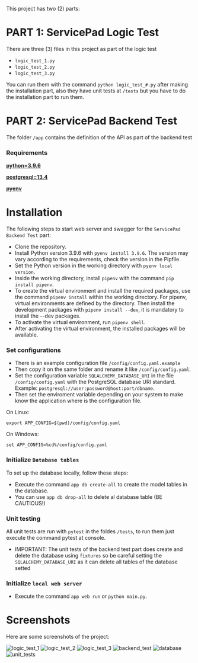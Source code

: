 ﻿This project has two (2) parts:

# PART 1: ServicePad Logic Test

There are three (3) files in this project as part of the logic test

* `logic_test_1.py`
* `logic_test_2.py`
* `logic_test_3.py`

You can run them with the command `python logic_test_#.py` after making the installation part, also they have unit tests at `/tests` but you have to do the installation part to run them.

# PART 2: ServicePad Backend Test

The folder `/app` contains the definition of the API as part of the backend test

### Requirements

**[python=3.9.6](https://www.python.org/downloads/)**

**[postgresql=13.4](https://www.postgresql.org/download/)**

**[pyenv](https://github.com/pyenv/pyenv#installation)**

# Installation

The following steps to start web server and swagger for the `ServicePad Backend Test` part:

* Clone the repository.
* Install Python version 3.9.6 with `pyenv install 3.9.6`. The version may vary according to the requirements, check the version in the Pipfile.
* Set the Python version in the working directory with `pyenv local version`.
* Inside the working directory, install `pipenv` with the command `pip install pipenv`.
* To create the virtual environment and install the required packages, use the command `pipenv install` within the working directory. For pipenv, virtual environments are defined by the directory. Then install the development packages with `pipenv install --dev`, it is mandatory to install the --dev packages.
* To activate the virtual environment, run `pipenv shell`.
* After activating the virtual environment, the installed packages will be available.

### Set configurations

* There is an example configuration file `/config/config.yaml.example`
* Then copy it on the same folder and rename it like `/config/config.yaml`.
* Set the configuration variable `SQLALCHEMY_DATABASE_URI` in the file `/config/config.yaml` with the PostgreSQL database URI standard. Example: `postgresql://user:password@host:port/dbname`.
* Then set the enviroment variable depending on your system to make know the application where is the configuration file.

On Linux:
```
export APP_CONFIG=$(pwd)/config/config.yaml
```

On Windows:
```
set APP_CONFIG=%cd%/config/config.yaml
```

### Initialize `Database tables`

To set up the database locally, follow these steps:

* Execute the command `app db create-all` to create the model tables in the database.
* You can use `app db drop-all` to delete al database table (BE CAUTIOUS!)

### Unit testing

All unit tests are run with `pytest` in the foldes `/tests`, to run them just execute the command pytest at console.

* IMPORTANT: The unit tests of the backend test part does create and delete the database using `fixtures` so be careful setting
the `SQLALCHEMY_DATABASE_URI` as it can delete all tables of the database setted

### Initialize `local web server`

* Execute the command `app web run` or `python main.py`.

# Screenshots

Here are some screenshots of the project:

![logic_test_1](screenshots/image1.png)
![logic_test_2](screenshots/image2.png)
![logic_test_3](screenshots/image3.png)
![backend_test](screenshots/image4.png)
![database](screenshots/image5.png)
![unit_tests](screenshots/image6.png)